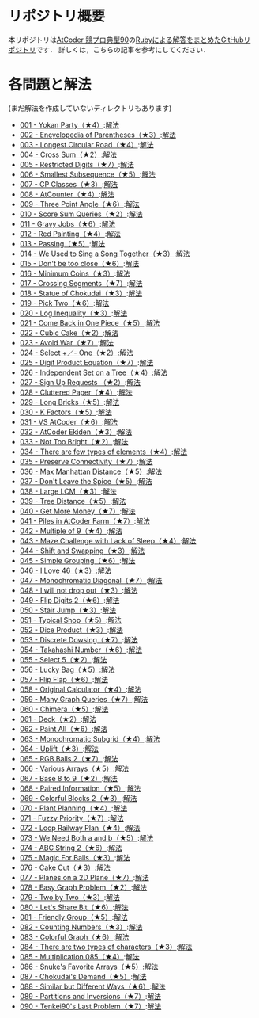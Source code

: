 # リポジトリ概要
本リポジトリは[AtCoder 競プロ典型90](https://atcoder.jp/contests/typical90)の[Rubyによる解答をまとめたGitHubリポジトリ](https://github.com/gostachan/typical_90/tree/main)です．
詳しくは，こちらの記事を参考にしてください．

# 各問題と解法 
(まだ解法を作成していないディレクトリもあります)
* [001 - Yokan Party（★4）](https://atcoder.jp/contests/typical90/tasks/typical90_a):[解法](https://github.com/gostachan/typical_90/tree/main/level4/num1)
* [002 - Encyclopedia of Parentheses（★3）](https://atcoder.jp/contests/typical90/tasks/typical90_b):[解法](https://github.com/gostachan/typical_90/tree/main/level3/num2)
* [003 - Longest Circular Road（★4）](https://atcoder.jp/contests/typical90/tasks/typical90_c):[解法](https://github.com/gostachan/typical_90/tree/main/level4/num3)
* [004 - Cross Sum（★2）](https://atcoder.jp/contests/typical90/tasks/typical90_d):[解法](https://github.com/gostachan/typical_90/tree/main/level2/num4)
* [005 - Restricted Digits（★7）](https://atcoder.jp/contests/typical90/tasks/typical90_e):[解法](https://github.com/gostachan/typical_90/tree/main/level7/num5)
* [006 - Smallest Subsequence（★5）](https://atcoder.jp/contests/typical90/tasks/typical90_f):[解法](https://github.com/gostachan/typical_90/tree/main/level5/num6)
* [007 - CP Classes（★3）](https://atcoder.jp/contests/typical90/tasks/typical90_g):[解法](https://github.com/gostachan/typical_90/tree/main/level3/num7)
* [008 - AtCounter（★4）](https://atcoder.jp/contests/typical90/tasks/typical90_h):[解法](https://github.com/gostachan/typical_90/tree/main/level4/num8)
* [009 - Three Point Angle（★6）](https://atcoder.jp/contests/typical90/tasks/typical90_i):[解法](https://github.com/gostachan/typical_90/tree/main/level6/num9)
* [010 - Score Sum Queries（★2）](https://atcoder.jp/contests/typical90/tasks/typical90_j):[解法](https://github.com/gostachan/typical_90/tree/main/level2/num10)
* [011 - Gravy Jobs（★6）](https://atcoder.jp/contests/typical90/tasks/typical90_k):[解法](https://github.com/gostachan/typical_90/tree/main/level6/num11)
* [012 - Red Painting（★4）](https://atcoder.jp/contests/typical90/tasks/typical90_l):[解法](https://github.com/gostachan/typical_90/tree/main/level4/num12)
* [013 - Passing（★5）](https://atcoder.jp/contests/typical90/tasks/typical90_m):[解法](https://github.com/gostachan/typical_90/tree/main/level5/num13)
* [014 - We Used to Sing a Song Together（★3）](https://atcoder.jp/contests/typical90/tasks/typical90_n):[解法](https://github.com/gostachan/typical_90/tree/main/level3/num14)
* [015 - Don't be too close（★6）](https://atcoder.jp/contests/typical90/tasks/typical90_o):[解法](https://github.com/gostachan/typical_90/tree/main/level6/num15)
* [016 - Minimum Coins（★3）](https://atcoder.jp/contests/typical90/tasks/typical90_p):[解法](https://github.com/gostachan/typical_90/tree/main/level3/num16)
* [017 - Crossing Segments（★7）](https://atcoder.jp/contests/typical90/tasks/typical90_q):[解法](https://github.com/gostachan/typical_90/tree/main/level7/num17)
* [018 - Statue of Chokudai（★3）](https://atcoder.jp/contests/typical90/tasks/typical90_r):[解法](https://github.com/gostachan/typical_90/tree/main/level3/num18)
* [019 - Pick Two（★6）](https://atcoder.jp/contests/typical90/tasks/typical90_s):[解法](https://github.com/gostachan/typical_90/tree/main/level6/num19)
* [020 - Log Inequality（★3）](https://atcoder.jp/contests/typical90/tasks/typical90_t):[解法](https://github.com/gostachan/typical_90/tree/main/level3/num20)
* [021 - Come Back in One Piece（★5）](https://atcoder.jp/contests/typical90/tasks/typical90_u):[解法](https://github.com/gostachan/typical_90/tree/main/level5/num21)
* [022 - Cubic Cake（★2）](https://atcoder.jp/contests/typical90/tasks/typical90_v):[解法](https://github.com/gostachan/typical_90/tree/main/level2/num22)
* [023 - Avoid War（★7）](https://atcoder.jp/contests/typical90/tasks/typical90_w):[解法](https://github.com/gostachan/typical_90/tree/main/level7/num23)
* [024 - Select +／- One（★2）](https://atcoder.jp/contests/typical90/tasks/typical90_x):[解法](https://github.com/gostachan/typical_90/tree/main/level2/num24)
* [025 - Digit Product Equation（★7）](https://atcoder.jp/contests/typical90/tasks/typical90_y):[解法](https://github.com/gostachan/typical_90/tree/main/level7/num25)
* [026 - Independent Set on a Tree（★4）](https://atcoder.jp/contests/typical90/tasks/typical90_z):[解法](https://github.com/gostachan/typical_90/tree/main/level4/num26)
* [027 - Sign Up Requests （★2）](https://atcoder.jp/contests/typical90/tasks/typical90_aa):[解法](https://github.com/gostachan/typical_90/tree/main/level2/num27)
* [028 - Cluttered Paper（★4）](https://atcoder.jp/contests/typical90/tasks/typical90_ab):[解法](https://github.com/gostachan/typical_90/tree/main/level4/num28)
* [029 - Long Bricks（★5）](https://atcoder.jp/contests/typical90/tasks/typical90_ac):[解法](https://github.com/gostachan/typical_90/tree/main/level5/num29)
* [030 - K Factors（★5）](https://atcoder.jp/contests/typical90/tasks/typical90_ad):[解法](https://github.com/gostachan/typical_90/tree/main/level5/num30)
* [031 - VS AtCoder（★6）](https://atcoder.jp/contests/typical90/tasks/typical90_ae):[解法](https://github.com/gostachan/typical_90/tree/main/level6/num31)
* [032 - AtCoder Ekiden（★3）](https://atcoder.jp/contests/typical90/tasks/typical90_af):[解法](https://github.com/gostachan/typical_90/tree/main/level3/num32)
* [033 - Not Too Bright（★2）](https://atcoder.jp/contests/typical90/tasks/typical90_ag):[解法](https://github.com/gostachan/typical_90/tree/main/level2/num33)
* [034 - There are few types of elements（★4）](https://atcoder.jp/contests/typical90/tasks/typical90_ah):[解法](https://github.com/gostachan/typical_90/tree/main/level4/num34)
* [035 - Preserve Connectivity（★7）](https://atcoder.jp/contests/typical90/tasks/typical90_ai):[解法](https://github.com/gostachan/typical_90/tree/main/level7/num35)
* [036 - Max Manhattan Distance（★5）](https://atcoder.jp/contests/typical90/tasks/typical90_aj):[解法](https://github.com/gostachan/typical_90/tree/main/level5/num36)
* [037 - Don't Leave the Spice（★5）](https://atcoder.jp/contests/typical90/tasks/typical90_ak):[解法](https://github.com/gostachan/typical_90/tree/main/level5/num37)
* [038 - Large LCM（★3）](https://atcoder.jp/contests/typical90/tasks/typical90_al):[解法](https://github.com/gostachan/typical_90/tree/main/level3/num38)
* [039 - Tree Distance（★5）](https://atcoder.jp/contests/typical90/tasks/typical90_am):[解法](https://github.com/gostachan/typical_90/tree/main/level5/num39)
* [040 - Get More Money（★7）](https://atcoder.jp/contests/typical90/tasks/typical90_an):[解法](https://github.com/gostachan/typical_90/tree/main/level7/num40)
* [041 - Piles in AtCoder Farm（★7）](https://atcoder.jp/contests/typical90/tasks/typical90_ao):[解法](https://github.com/gostachan/typical_90/tree/main/level7/num41)
* [042 - Multiple of 9（★4）](https://atcoder.jp/contests/typical90/tasks/typical90_ap):[解法](https://github.com/gostachan/typical_90/tree/main/level4/num42)
* [043 - Maze Challenge with Lack of Sleep（★4）](https://atcoder.jp/contests/typical90/tasks/typical90_aq):[解法](https://github.com/gostachan/typical_90/tree/main/level4/num43)
* [044 - Shift and Swapping（★3）](https://atcoder.jp/contests/typical90/tasks/typical90_ar):[解法](https://github.com/gostachan/typical_90/tree/main/level3/num44)
* [045 - Simple Grouping（★6）](https://atcoder.jp/contests/typical90/tasks/typical90_as):[解法](https://github.com/gostachan/typical_90/tree/main/level6/num45)
* [046 - I Love 46（★3）](https://atcoder.jp/contests/typical90/tasks/typical90_at):[解法](https://github.com/gostachan/typical_90/tree/main/level3/num46)
* [047 - Monochromatic Diagonal（★7）](https://atcoder.jp/contests/typical90/tasks/typical90_au):[解法](https://github.com/gostachan/typical_90/tree/main/level7/num47)
* [048 - I will not drop out（★3）](https://atcoder.jp/contests/typical90/tasks/typical90_av):[解法](https://github.com/gostachan/typical_90/tree/main/level3/num48)
* [049 - Flip Digits 2（★6）](https://atcoder.jp/contests/typical90/tasks/typical90_aw):[解法](https://github.com/gostachan/typical_90/tree/main/level6/num49)
* [050 - Stair Jump（★3）](https://atcoder.jp/contests/typical90/tasks/typical90_ax):[解法](https://github.com/gostachan/typical_90/tree/main/level3/num50)
* [051 - Typical Shop（★5）](https://atcoder.jp/contests/typical90/tasks/typical90_ay):[解法](https://github.com/gostachan/typical_90/tree/main/level5/num51)
* [052 - Dice Product（★3）](https://atcoder.jp/contests/typical90/tasks/typical90_az):[解法](https://github.com/gostachan/typical_90/tree/main/level3/num52)
* [053 - Discrete Dowsing（★7）](https://atcoder.jp/contests/typical90/tasks/typical90_ba):[解法](https://github.com/gostachan/typical_90/tree/main/level7/num53)
* [054 - Takahashi Number（★6）](https://atcoder.jp/contests/typical90/tasks/typical90_bb):[解法](https://github.com/gostachan/typical_90/tree/main/level6/num54)
* [055 - Select 5（★2）](https://atcoder.jp/contests/typical90/tasks/typical90_bc):[解法](https://github.com/gostachan/typical_90/tree/main/level2/num55)
* [056 - Lucky Bag（★5）](https://atcoder.jp/contests/typical90/tasks/typical90_bd):[解法](https://github.com/gostachan/typical_90/tree/main/level5/num56)
* [057 - Flip Flap（★6）](https://atcoder.jp/contests/typical90/tasks/typical90_be):[解法](https://github.com/gostachan/typical_90/tree/main/level6/num57)
* [058 - Original Calculator（★4）](https://atcoder.jp/contests/typical90/tasks/typical90_bf):[解法](https://github.com/gostachan/typical_90/tree/main/level4/num58)
* [059 - Many Graph Queries（★7）](https://atcoder.jp/contests/typical90/tasks/typical90_bg):[解法](https://github.com/gostachan/typical_90/tree/main/level7/num59)
* [060 - Chimera（★5）](https://atcoder.jp/contests/typical90/tasks/typical90_bh):[解法](https://github.com/gostachan/typical_90/tree/main/level5/num60)
* [061 - Deck（★2）](https://atcoder.jp/contests/typical90/tasks/typical90_bi):[解法](https://github.com/gostachan/typical_90/tree/main/level2/num61)
* [062 - Paint All（★6）](https://atcoder.jp/contests/typical90/tasks/typical90_bj):[解法](https://github.com/gostachan/typical_90/tree/main/level6/num62)
* [063 - Monochromatic Subgrid（★4）](https://atcoder.jp/contests/typical90/tasks/typical90_bk):[解法](https://github.com/gostachan/typical_90/tree/main/level4/num63)
* [064 - Uplift（★3）](https://atcoder.jp/contests/typical90/tasks/typical90_bl):[解法](https://github.com/gostachan/typical_90/tree/main/level3/num64)
* [065 - RGB Balls 2（★7）](https://atcoder.jp/contests/typical90/tasks/typical90_bm):[解法](https://github.com/gostachan/typical_90/tree/main/level7/num65)
* [066 - Various Arrays（★5）](https://atcoder.jp/contests/typical90/tasks/typical90_bn):[解法](https://github.com/gostachan/typical_90/tree/main/level5/num66)
* [067 - Base 8 to 9（★2）](https://atcoder.jp/contests/typical90/tasks/typical90_bo):[解法](https://github.com/gostachan/typical_90/tree/main/level2/num67)
* [068 - Paired Information（★5）](https://atcoder.jp/contests/typical90/tasks/typical90_bp):[解法](https://github.com/gostachan/typical_90/tree/main/level5/num68)
* [069 - Colorful Blocks 2（★3）](https://atcoder.jp/contests/typical90/tasks/typical90_bq):[解法](https://github.com/gostachan/typical_90/tree/main/level3/num69)
* [070 - Plant Planning（★4）](https://atcoder.jp/contests/typical90/tasks/typical90_br):[解法](https://github.com/gostachan/typical_90/tree/main/level4/num70)
* [071 - Fuzzy Priority（★7）](https://atcoder.jp/contests/typical90/tasks/typical90_bs):[解法](https://github.com/gostachan/typical_90/tree/main/level7/num71)
* [072 - Loop Railway Plan（★4）](https://atcoder.jp/contests/typical90/tasks/typical90_bt):[解法](https://github.com/gostachan/typical_90/tree/main/level4/num72)
* [073 - We Need Both a and b（★5）](https://atcoder.jp/contests/typical90/tasks/typical90_bu):[解法](https://github.com/gostachan/typical_90/tree/main/level5/num73)
* [074 - ABC String 2（★6）](https://atcoder.jp/contests/typical90/tasks/typical90_bv):[解法](https://github.com/gostachan/typical_90/tree/main/level6/num74)
* [075 - Magic For Balls（★3）](https://atcoder.jp/contests/typical90/tasks/typical90_bw):[解法](https://github.com/gostachan/typical_90/tree/main/level3/num75)
* [076 - Cake Cut（★3）](https://atcoder.jp/contests/typical90/tasks/typical90_bx):[解法](https://github.com/gostachan/typical_90/tree/main/level3/num76)
* [077 - Planes on a 2D Plane（★7）](https://atcoder.jp/contests/typical90/tasks/typical90_by):[解法](https://github.com/gostachan/typical_90/tree/main/level7/num77)
* [078 - Easy Graph Problem（★2）](https://atcoder.jp/contests/typical90/tasks/typical90_bz):[解法](https://github.com/gostachan/typical_90/tree/main/level2/num78)
* [079 - Two by Two（★3）](https://atcoder.jp/contests/typical90/tasks/typical90_ca):[解法](https://github.com/gostachan/typical_90/tree/main/level3/num79)
* [080 - Let's Share Bit（★6）](https://atcoder.jp/contests/typical90/tasks/typical90_cb):[解法](https://github.com/gostachan/typical_90/tree/main/level6/num80)
* [081 - Friendly Group（★5）](https://atcoder.jp/contests/typical90/tasks/typical90_cc):[解法](https://github.com/gostachan/typical_90/tree/main/level5/num81)
* [082 - Counting Numbers（★3）](https://atcoder.jp/contests/typical90/tasks/typical90_cd):[解法](https://github.com/gostachan/typical_90/tree/main/level3/num82)
* [083 - Colorful Graph（★6）](https://atcoder.jp/contests/typical90/tasks/typical90_ce):[解法](https://github.com/gostachan/typical_90/tree/main/level6/num83)
* [084 - There are two types of characters（★3）](https://atcoder.jp/contests/typical90/tasks/typical90_cf):[解法](https://github.com/gostachan/typical_90/tree/main/level3/num84)
* [085 - Multiplication 085（★4）](https://atcoder.jp/contests/typical90/tasks/typical90_cg):[解法](https://github.com/gostachan/typical_90/tree/main/level4/num85)
* [086 - Snuke's Favorite Arrays（★5）](https://atcoder.jp/contests/typical90/tasks/typical90_ch):[解法](https://github.com/gostachan/typical_90/tree/main/level5/num86)
* [087 - Chokudai's Demand（★5）](https://atcoder.jp/contests/typical90/tasks/typical90_ci):[解法](https://github.com/gostachan/typical_90/tree/main/level5/num87)
* [088 - Similar but Different Ways（★6）](https://atcoder.jp/contests/typical90/tasks/typical90_cj):[解法](https://github.com/gostachan/typical_90/tree/main/level6/num88)
* [089 - Partitions and Inversions（★7）](https://atcoder.jp/contests/typical90/tasks/typical90_ck):[解法](https://github.com/gostachan/typical_90/tree/main/level7/num89)
* [090 - Tenkei90's Last Problem（★7）](https://atcoder.jp/contests/typical90/tasks/typical90_cl):[解法](https://github.com/gostachan/typical_90/tree/main/level7/num90)